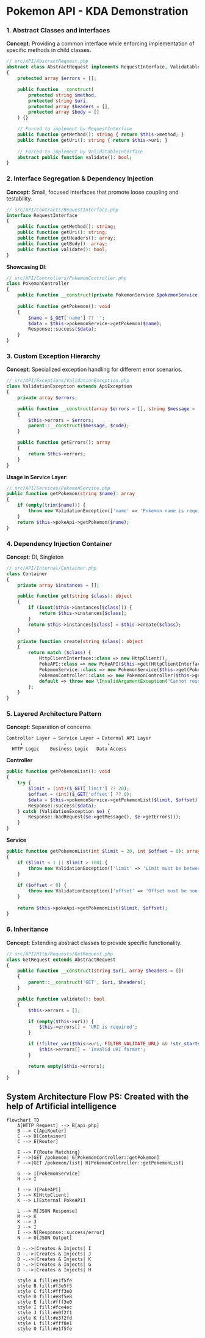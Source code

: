 # Pokemon API - KDA Demonstration

### 1. Abstract Classes and interfaces

**Concept**: Providing a common interface while enforcing implementation of specific methods in child classes.

```php
// src/API/AbstractRequest.php
abstract class AbstractRequest implements RequestInterface, ValidatableInterface
{
    protected array $errors = [];

    public function __construct(
        protected string $method,
        protected string $uri,
        protected array $headers = [],
        protected array $body = []
    ) {}

    // Forced to implement by RequestInterface
    public function getMethod(): string { return $this->method; }
    public function getUri(): string { return $this->uri; }
    
    // Forced to implement by ValidatableInterface
    abstract public function validate(): bool;
}
```

### 2. Interface Segregation & Dependency Injection

**Concept**: Small, focused interfaces that promote loose coupling and testability.

```php
// src/API/Contracts/RequestInterface.php
interface RequestInterface
{
    public function getMethod(): string;
    public function getUri(): string;
    public function getHeaders(): array;
    public function getBody(): array;
    public function validate(): bool;
}
```

**Showcasing DI**:
```php
// src/API/Controllers/PokemonController.php
class PokemonController
{
    public function __construct(private PokemonService $pokemonService) {}
    
    public function getPokemon(): void
    {
        $name = $_GET['name'] ?? '';
        $data = $this->pokemonService->getPokemon($name);
        Response::success($data);
    }
}
```

### 3. Custom Exception Hierarchy

**Concept**: Specialized exception handling for different error scenarios.

```php
// src/API/Exceptions/ValidationException.php
class ValidationException extends ApiException
{
    private array $errors;

    public function __construct(array $errors = [], string $message = 'Validation failed', int $code = 400)
    {
        $this->errors = $errors;
        parent::__construct($message, $code);
    }

    public function getErrors(): array
    {
        return $this->errors;
    }
}
```

**Usage in Service Layer**:
```php
// src/API/Services/PokemonService.php
public function getPokemon(string $name): array
{
    if (empty(trim($name))) {
        throw new ValidationException(['name' => 'Pokemon name is required']);
    }
    return $this->pokeApi->getPokemon($name);
}
```

### 4. Dependency Injection Container

**Concept**: DI, Singleton

```php
// src/API/Internal/Container.php
class Container
{
    private array $instances = [];

    public function get(string $class): object
    {
        if (isset($this->instances[$class])) {
            return $this->instances[$class];
        }
        return $this->instances[$class] = $this->create($class);
    }

    private function create(string $class): object
    {
        return match ($class) {
            HttpClientInterface::class => new HttpClient(),
            PokeAPI::class => new PokeAPI($this->get(HttpClientInterface::class)),
            PokemonService::class => new PokemonService($this->get(PokeAPI::class)),
            PokemonController::class => new PokemonController($this->get(PokemonService::class)),
            default => throw new \InvalidArgumentException("Cannot resolve class: {$class}")
        };
    }
}
```

### 5. Layered Architecture Pattern

**Concept**: Separation of concerns

```
Controller Layer → Service Layer → External API Layer
     ↓               ↓               ↓
  HTTP Logic    Business Logic   Data Access
```

**Controller**
```php
public function getPokemonList(): void
{
    try {
        $limit = (int)($_GET['limit'] ?? 20);
        $offset = (int)($_GET['offset'] ?? 0);
        $data = $this->pokemonService->getPokemonList($limit, $offset);
        Response::success($data);
    } catch (ValidationException $e) {
        Response::badRequest($e->getMessage(), $e->getErrors());
    }
}
```

**Service**
```php
public function getPokemonList(int $limit = 20, int $offset = 0): array
{
    if ($limit < 1 || $limit > 100) {
        throw new ValidationException(['limit' => 'Limit must be between 1 and 100']);
    }
    
    if ($offset < 0) {
        throw new ValidationException(['offset' => 'Offset must be non-negative']);
    }
    
    return $this->pokeApi->getPokemonList($limit, $offset);
}
```

### 6. Inheritance

**Concept**: Extending abstract classes to provide specific functionality.

```php
// src/API/Http/Requests/GetRequest.php
class GetRequest extends AbstractRequest
{
    public function __construct(string $uri, array $headers = [])
    {
        parent::__construct('GET', $uri, $headers);
    }

    public function validate(): bool
    {
        $this->errors = [];

        if (empty($this->uri)) {
            $this->errors[] = 'URI is required';
        }

        if (!filter_var($this->uri, FILTER_VALIDATE_URL) && !str_starts_with($this->uri, '/')) {
            $this->errors[] = 'Invalid URI format';
        }

        return empty($this->errors);
    }
}
```

## System Architecture Flow PS: Created with the help of Artificial intelligence

```mermaid
flowchart TD
    A[HTTP Request] --> B[api.php]
    B --> C[ApiRouter]
    C --> D[Container]
    C --> E[Router]
    
    E --> F{Route Matching}
    F -->|GET /pokemon| G[PokemonController::getPokemon]
    F -->|GET /pokemon/list| H[PokemonController::getPokemonList]
    
    G --> I[PokemonService]
    H --> I
    
    I --> J[PokeAPI]
    J --> K[HttpClient]
    K --> L[External PokeAPI]
    
    L --> M[JSON Response]
    M --> K
    K --> J
    J --> I
    I --> N[Response::success/error]
    N --> O[JSON Output]
    
    D -.->|Creates & Injects| I
    D -.->|Creates & Injects| J
    D -.->|Creates & Injects| K
    D -.->|Creates & Injects| G
    D -.->|Creates & Injects| H
    
    style A fill:#e1f5fe
    style B fill:#f3e5f5
    style C fill:#fff3e0
    style D fill:#e8f5e8
    style E fill:#fff3e0
    style I fill:#fce4ec
    style J fill:#e0f2f1
    style K fill:#e3f2fd
    style L fill:#fff8e1
    style O fill:#e1f5fe
```
